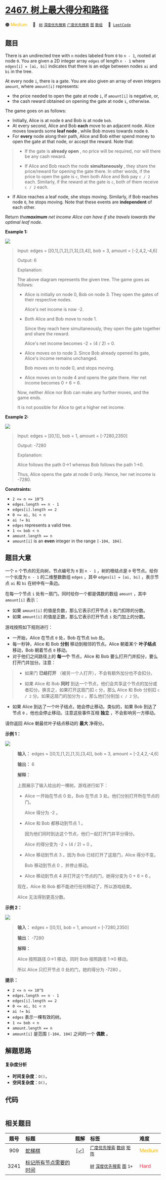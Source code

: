 # [2467. 树上最大得分和路径](https://leetcode.com/problems/most-profitable-path-in-a-tree)

🟠 <font color=#ffb800>Medium</font>&emsp; 🔖&ensp; [`树`](/outline/tag/tree.md) [`深度优先搜索`](/outline/tag/depth-first-search.md) [`广度优先搜索`](/outline/tag/breadth-first-search.md) [`图`](/outline/tag/graph.md) [`数组`](/outline/tag/array.md)&emsp; 🔗&ensp;[`LeetCode`](https://leetcode.com/problems/most-profitable-path-in-a-tree)

## 题目

There is an undirected tree with `n` nodes labeled from `0` to `n - 1`, rooted
at node `0`. You are given a 2D integer array `edges` of length `n - 1` where
`edges[i] = [ai, bi]` indicates that there is an edge between nodes `ai` and
`bi` in the tree.

At every node `i`, there is a gate. You are also given an array of even
integers `amount`, where `amount[i]` represents:

  * the price needed to open the gate at node `i`, if `amount[i]` is negative, or,
  * the cash reward obtained on opening the gate at node `i`, otherwise.

The game goes on as follows:

  * Initially, Alice is at node `0` and Bob is at node `bob`.
  * At every second, Alice and Bob **each** move to an adjacent node. Alice moves towards some **leaf node** , while Bob moves towards node `0`.
  * For **every** node along their path, Alice and Bob either spend money to open the gate at that node, or accept the reward. Note that: 
> 
> * If the gate is **already open** , no price will be required, nor will there be any cash reward.
> 
> * If Alice and Bob reach the node **simultaneously** , they share the price/reward for opening the gate there. In other words, if the price to open the gate is `c`, then both Alice and Bob pay `c / 2` each. Similarly, if the reward at the gate is `c`, both of them receive `c / 2` each.
  * If Alice reaches a leaf node, she stops moving. Similarly, if Bob reaches node `0`, he stops moving. Note that these events are **independent** of each other.

Return _the**maximum** net income Alice can have if she travels towards the
optimal leaf node._



**Example 1:**

![](https://assets.leetcode.com/uploads/2022/10/29/eg1.png)

> Input: edges = [[0,1],[1,2],[1,3],[3,4]], bob = 3, amount = [-2,4,2,-4,6]
> 
> Output: 6
> 
> Explanation: 
> 
> The above diagram represents the given tree. The game goes as follows:
> - Alice is initially on node 0, Bob on node 3. They open the gates of their respective nodes.
> 
>   Alice's net income is now -2.
> - Both Alice and Bob move to node 1. 
> 
>   Since they reach here simultaneously, they open the gate together and share the reward.
> 
>   Alice's net income becomes -2 + (4 / 2) = 0.
> - Alice moves on to node 3. Since Bob already opened its gate, Alice's income remains unchanged.
> 
>   Bob moves on to node 0, and stops moving.
> - Alice moves on to node 4 and opens the gate there. Her net income becomes 0 + 6 = 6.
> 
> Now, neither Alice nor Bob can make any further moves, and the game ends.
> 
> It is not possible for Alice to get a higher net income.

**Example 2:**

![](https://assets.leetcode.com/uploads/2022/10/29/eg2.png)

> Input: edges = [[0,1]], bob = 1, amount = [-7280,2350]
> 
> Output: -7280
> 
> Explanation: 
> 
> Alice follows the path 0->1 whereas Bob follows the path 1->0.
> 
> Thus, Alice opens the gate at node 0 only. Hence, her net income is -7280. 

**Constraints:**

  * `2 <= n <= 10^5`
  * `edges.length == n - 1`
  * `edges[i].length == 2`
  * `0 <= ai, bi < n`
  * `ai != bi`
  * `edges` represents a valid tree.
  * `1 <= bob < n`
  * `amount.length == n`
  * `amount[i]` is an **even** integer in the range `[-104, 104]`.


## 题目大意

一个 `n` 个节点的无向树，节点编号为 `0` 到 `n - 1` ，树的根结点是 `0` 号节点。给你一个长度为 `n - 1` 的二维整数数组
`edges` ，其中 `edges[i] = [ai, bi]` ，表示节点 `ai` 和 `bi` 在树中有一条边。

在每一个节点 `i` 处有一扇门。同时给你一个都是偶数的数组 `amount` ，其中 `amount[i]` 表示：

  * 如果 `amount[i]` 的值是负数，那么它表示打开节点 `i` 处门扣除的分数。
  * 如果 `amount[i]` 的值是正数，那么它表示打开节点 `i` 处门加上的分数。

游戏按照如下规则进行：

  * 一开始，Alice 在节点 `0` 处，Bob 在节点 `bob` 处。
  * 每一秒钟，Alice 和 Bob **分别**  移动到相邻的节点。Alice 朝着某个 **叶子结点**  移动，Bob 朝着节点 `0` 移动。
  * 对于他们之间路径上的 **每一个**  节点，Alice 和 Bob 要么打开门并扣分，要么打开门并加分。注意： 
> 
> * 如果门 **已经打开**  （被另一个人打开），不会有额外加分也不会扣分。
> 
> * 如果 Alice 和 Bob **同时**  到达一个节点，他们会共享这个节点的加分或者扣分。换言之，如果打开这扇门扣 `c` 分，那么 Alice 和 Bob 分别扣 `c / 2` 分。如果这扇门的加分为 `c` ，那么他们分别加 `c / 2` 分。
  * 如果 Alice 到达了一个叶子结点，她会停止移动。类似的，如果 Bob 到达了节点 `0` ，他也会停止移动。注意这些事件互相 **独立**  ，不会影响另一方移动。

请你返回 Alice 朝最优叶子结点移动的 **最大**  净得分。



**示例 1：**

![](https://assets.leetcode.com/uploads/2022/10/29/eg1.png)

> 
> 
> 
> 
> 
> **输入：** edges = [[0,1],[1,2],[1,3],[3,4]], bob = 3, amount = [-2,4,2,-4,6]
> 
> **输出：** 6
> 
> **解释：**
> 
> 上图展示了输入给出的一棵树。游戏进行如下：
> - Alice 一开始在节点 0 处，Bob 在节点 3 处。他们分别打开所在节点的门。
> 
>   Alice 得分为 -2 。
> - Alice 和 Bob 都移动到节点 1 。
> 
>   因为他们同时到达这个节点，他们一起打开门并平分得分。
> 
>   Alice 的得分变为 -2 + (4 / 2) = 0 。
> - Alice 移动到节点 3 。因为 Bob 已经打开了这扇门，Alice 得分不变。
> 
>   Bob 移动到节点 0 ，并停止移动。
> - Alice 移动到节点 4 并打开这个节点的门，她得分变为 0 + 6 = 6 。
> 
> 现在，Alice 和 Bob 都不能进行任何移动了，所以游戏结束。
> 
> Alice 无法得到更高分数。
> 
> 

**示例 2：**

![](https://assets.leetcode.com/uploads/2022/10/29/eg2.png)

> 
> 
> 
> 
> 
> **输入：** edges = [[0,1]], bob = 1, amount = [-7280,2350]
> 
> **输出：** -7280
> 
> **解释：**
> 
> Alice 按照路径 0->1 移动，同时 Bob 按照路径 1->0 移动。
> 
> 所以 Alice 只打开节点 0 处的门，她的得分为 -7280 。
> 
> 



**提示：**

  * `2 <= n <= 10^5`
  * `edges.length == n - 1`
  * `edges[i].length == 2`
  * `0 <= ai, bi < n`
  * `ai != bi`
  * `edges` 表示一棵有效的树。
  * `1 <= bob < n`
  * `amount.length == n`
  * `amount[i]` 是范围 `[-104, 104]` 之间的一个 **偶数**  。


## 解题思路

#### 复杂度分析

- **时间复杂度**：`O()`，
- **空间复杂度**：`O()`，

## 代码

```javascript

```

## 相关题目

<!-- prettier-ignore -->
| 题号 | 标题 | 题解 | 标签 | 难度 |
| :------: | :------ | :------: | :------ | :------ |
| 909 | [蛇梯棋](https://leetcode.com/problems/snakes-and-ladders) | [[✓]](/problem/0909.md) |  [`广度优先搜索`](/outline/tag/breadth-first-search.md) [`数组`](/outline/tag/array.md) [`矩阵`](/outline/tag/matrix.md) | <font color=#ffb800>Medium</font> |
| 3241 | [标记所有节点需要的时间](https://leetcode.com/problems/time-taken-to-mark-all-nodes) |  |  [`树`](/outline/tag/tree.md) [`深度优先搜索`](/outline/tag/depth-first-search.md) [`图`](/outline/tag/graph.md) `1+` | <font color=#ff334b>Hard</font> |

<style>
.blue {
    background-color: #096dd9;
    padding: 0.25rem 0.5rem;
    margin: 0;
    font-size: 0.85em;
    border-radius: 3px;
    color: white;
    font-weight: 500;
}
table th:first-of-type { width: 10%; }
table th:nth-of-type(2) { width: 35%; }
table th:nth-of-type(3) { width: 10%; }
table th:nth-of-type(4) { width: 35%; }
table th:nth-of-type(5) { width: 10%; }
</style>
